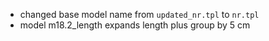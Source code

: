  - changed base model name from `updated_nr.tpl` to `nr.tpl`
 - model m18.2_length expands length plus group by 5 cm
